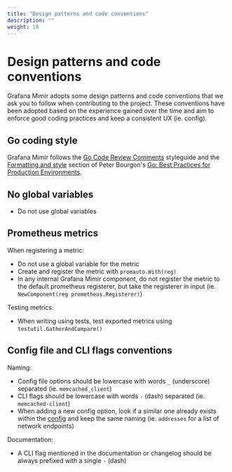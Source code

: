 ```yaml
---
title: "Design patterns and code conventions"
description: ""
weight: 10
---
```


# Design patterns and code conventions

Grafana Mimir adopts some design patterns and code conventions that we ask you to follow when contributing to the project. These conventions have been adopted based on the experience gained over the time and aim to enforce good coding practices and keep a consistent UX (ie. config).

## Go coding style

Grafana Mimir follows the [Go Code Review Comments](https://github.com/golang/go/wiki/CodeReviewComments) styleguide and the [Formatting and style](https://peter.bourgon.org/go-in-production/#formatting-and-style) section of Peter Bourgon's [Go: Best Practices for Production Environments](https://peter.bourgon.org/go-in-production/).

## No global variables

- Do not use global variables

## Prometheus metrics

When registering a metric:

- Do not use a global variable for the metric
- Create and register the metric with `promauto.With(reg)`
- In any internal Grafana Mimir component, do not register the metric to the default prometheus registerer, but take the registerer in input (ie. `NewComponent(reg prometheus.Registerer)`)

Testing metrics:

- When writing using tests, test exported metrics using `testutil.GatherAndCompare()`

## Config file and CLI flags conventions

Naming:

- Config file options should be lowercase with words `_` (underscore) separated (ie. `memcached_client`)
- CLI flags should be lowercase with words `-` (dash) separated (ie. `memcached-client`)
- When adding a new config option, look if a similar one already exists within the [config](../../sources/configuring/reference-configuration-parameters/index.md) and keep the same naming (ie. `addresses` for a list of network endpoints)

Documentation:

- A CLI flag mentioned in the documentation or changelog should be always prefixed with a single `-` (dash)
